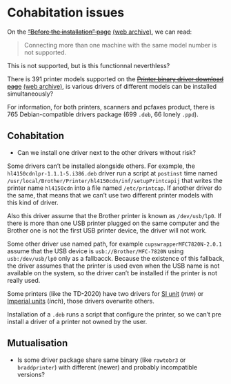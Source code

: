 Cohabitation issues
===================

On the ~~[“Before the installation” page](http://welcome.solutions.brother.com/bsc/public_s/id/linux/en/before.html#evlenv)~~ [(web archive)](http://web.archive.org/web/20140319075234/http://welcome.solutions.brother.com/bsc/public_s/id/linux/en/before.html#evlenv), we can read:

> Connecting more than one machine with the same model number is not supported.

This is not supported, but is this functionnal neverthless?

There is 391 printer models supported on the ~~[Printer binary driver download page](http://welcome.solutions.brother.com/bsc/public_s/id/linux/en/download_prn.html)~~ [(web archive)](http://web.archive.org/web/20140319075144/http://welcome.solutions.brother.com/bsc/public_s/id/linux/en/download_prn.html), is various drivers of different models can be installed simultaneously?

For information, for both printers, scanners and pcfaxes product, there is 765 Debian-compatible drivers package (699 `.deb`, 66 lonely `.ppd`).

Cohabitation
------------

* Can we install one driver next to the other drivers without risk?

Some drivers can’t be installed alongside others. For example, the `hl4150cdnlpr-1.1.1-5.i386.deb` driver run a script at `postinst` time named `/usr/local/Brother/Printer/hl4150cdn/inf/setupPrintcapij` that writes the printer name `hl4150cdn` into a file named `/etc/printcap`. If another driver do the same, that means that we can’t use two different printer models with this kind of driver.

Also this driver assume that the Brother printer is known as `/dev/usb/lp0`. If there is more than one USB printer plugged on the same computer and the Brother one is not the first USB printer device, the driver will not work.

Some other driver use named path, for example `cupswrapperMFC7820N-2.0.1` assume that the USB device is `usb://Brother/MFC-7820N` using `usb:/dev/usb/lp0` only as a fallbacck. Because the existence of this fallback, the driver assumes that the printer is used even when the USB name is not available on the system, so the driver can’t be installed if the printer is not really used.

Some printers (like the TD-2020) have two drivers for [SI unit](http://en.wikipedia.org/wiki/International_System_of_Unit) (_mm_) or [Imperial units](http://en.wikipedia.org/wiki/Imperial_units) (_inch_), those drivers overwrite others.

Installation of a ``.deb`` runs a script that configure the printer, so we can’t pre install a driver of a printer not owned by the user.

Mutualisation
-------------

* Is some driver package share same binary (like `rawtobr3` or `braddprinter`) with different (newer) and probably incompatible versions?
